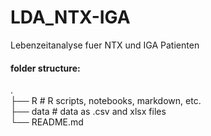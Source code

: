 # LDA_NTX-IGA
Lebenzeitanalyse fuer NTX und IGA Patienten

#### folder structure:
.                           <br>
├── R                       # R scripts, notebooks, markdown, etc. <br>
├── data                    # data as .csv and xlsx files <br>
└── README.md
